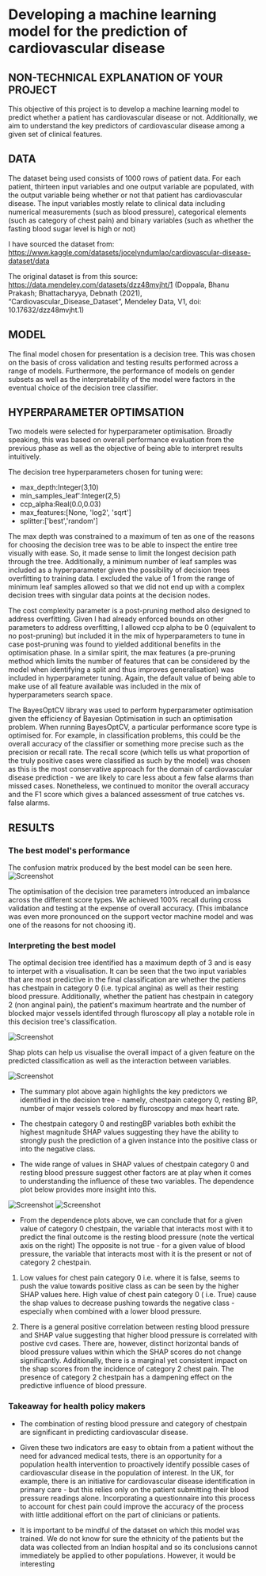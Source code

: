# Developing a machine learning model for the prediction of cardiovascular disease


## NON-TECHNICAL EXPLANATION OF YOUR PROJECT
This objective of this project is to develop a machine learning model to predict whether a patient has cardiovascular disease or not.  Additionally, we aim to understand the key predictors of cardiovascular disease among a given set of clinical features.

## DATA
The dataset being used consists of 1000 rows of patient data.  For each patient, thirteen input variables and one output variable are populated, with the output variable being whether or not that patient has cardiovascular disease.  The input variables mostly relate to clinical data including numerical measurements (such as blood pressure), categorical elements (such as category of chest pain) and binary variables (such as whether the fasting blood sugar level is high or not)

I have sourced the dataset from:
https://www.kaggle.com/datasets/jocelyndumlao/cardiovascular-disease-dataset/data

The original dataset is from this source: https://data.mendeley.com/datasets/dzz48mvjht/1
(Doppala, Bhanu Prakash; Bhattacharyya, Debnath (2021), “Cardiovascular_Disease_Dataset”, Mendeley Data, V1, doi: 10.17632/dzz48mvjht.1)


## MODEL
The final model chosen for presentation is a decision tree. This was chosen on the basis of cross validation and testing results performed across a range of models.  Furthermore, the performance of models on gender subsets as well as the interpretability of the model were factors in the eventual choice of the decision tree classifier.

## HYPERPARAMETER OPTIMSATION
Two models were selected for hyperparameter optimisation.  Broadly speaking, this was based on overall performance evaluation from the previous phase as well as the objective of being able to interpret results intuitively.

The decision tree hyperparameters chosen for tuning were:

- max_depth:Integer(3,10)
- min_samples_leaf':Integer(2,5)
- ccp_alpha:Real(0.0,0.03)
- max_features:[None, 'log2', 'sqrt']
- splitter:['best','random']

The max depth was constrained to a maximum of ten as one of the reasons for choosing the decision tree was to be able to inspect the entire tree visually with ease.  So, it made sense to limit the longest decision path through the tree.  Additionally, a minimum number of leaf samples was included as a hyperparameter given the possibility of decision trees overfitting to training data.  I excluded the value of 1 from the range of minimum leaf samples allowed so that we did not end up with a complex decision trees with singular data points at the decision nodes.

The cost complexity parameter is a post-pruning method also designed to address overfitting.  Given I had already enforced bounds on other parameters to address overfitting, I allowed ccp alpha to be 0 (equivalent to no post-pruning) but included it in the mix of hyperparameters to tune in case post-pruning was found to yielded additional benefits in the optimisation phase.  In a similar spirit, the max features (a pre-pruning method which limits the number of features that can be considered by the model when identifying a split and thus improves generalisation) was included in hyperparameter tuning. Again, the default value of being able to make use of all feature available was included in the mix of hyperparameters search space.

The BayesOptCV library was used to perform hyperparameter optimisation given the efficiency of Bayesian Optimisation in such an optimisation problem.  When running BayesOptCV, a particular performance score type is optimised for.  For example, in classification problems, this could be the overall accuracy of the classifier or something more precise such as the precision or recall rate.  The recall score (which tells us what proportion of the truly positive cases were classified as such by the model) was chosen as this is the most conservative approach for the domain of cardiovascular disease prediction - we are likely to care less about a few false alarms than missed cases.  Nonetheless, we continued to monitor the overall accuracy and the F1 score which gives a balanced assessment of true catches vs. false alarms.

## RESULTS

### The best model's performance

The confusion matrix produced by the best model can be seen here.
![Screenshot](confusion_matrix_best_model.png)

The optimisation of the decision tree parameters introduced an imbalance across the different score types.  We achieved 100% recall during cross validation and testing at the expense of overall accuracy.  (This imbalance was even more pronounced on the support vector machine model and was one of the reasons for not choosing it).


### Interpreting the best model

The optimal decision tree identified has a maximum depth of 3 and is easy to interpet with a visualisation.  It can be seen that the two input variables that are most predictive in the final classification are whether the patiens has chestpain in category 0 (i.e. typical angina) as well as their resting blood pressure.  Additionally, whether the patient has chestpain in category 2 (non anginal pain), the patient's maximum heartrate and the number of blocked major vessels identifed through fluroscopy all play a notable role in this decision tree's classification.

![Screenshot](decision_tree_final.png)

Shap plots can help us visualise the overall impact of a given feature on the predicted classification as well as the interaction between variables.  

![Screenshot](shap_final.png)


- The summary plot above again highlights the key predictors we identified in the decision tree - namely, chestpain category 0, resting BP, number of major vessels colored by fluroscopy and max heart rate.

- The chestpain category 0 and restingBP variables both exhibit the highest magnitude SHAP values suggesting they have the ability to strongly push the prediction of a given instance into the positive class or into the negative class.

- The wide range of values in SHAP values of chestpain category 0 and resting blood pressure suggest other factors are at play when it comes to understanding the influence of these two variables.  The dependence plot below provides more insight into this.


![Screenshot](chestpain_dependence_final.png)
![Screenshot](bp_dependence_final.png)

- From the dependence plots above, we can conclude that for a given value of category 0 chestpain, the variable that interacts most with it to predict the final outcome is the resting blood pressure (note the vertical axis on the right)  The opposite is not true - for a given value of blood pressure, the variable that interacts most with it is the present or not of category 2 chestpain.  

1. Low values for chest pain category 0  i.e. where it is false, seems to push the value towards positive class as can be seen by the higher SHAP values here.  High value of chest pain category 0 ( i.e. True) cause the shap values to decrease pushing towards the negative class - especially when combined with a lower blood pressure.  

2. There is a general positive correlation between resting blood pressure and SHAP value suggesting that higher blood pressure is correlated with postive cvd cases.  There are, however, distinct horizontal bands of blood pressure values within which the SHAP scores do not change significantly. Additionally, there is a marginal yet consistent impact on the shap scores from the incidence of category 2 chest pain.  The presence of category 2 chestpain has a dampening effect on the predictive influence of blood pressure.


### Takeaway for health policy makers
- The combination of resting blood pressure and category of chestpain are significant in predicting cardiovascular disease.  

- Given these two indicators are easy to obtain from a patient without the need for advanced medical tests, there is an opportunity for a population health intervention to proactively identify possible cases of cardiovascular disease in the population of interest.  In the UK, for example, there is an initiative for cardiovascular disease identification in primary care - but this relies only on the patient submitting their blood pressure readings alone.  Incorporating a questionnaire into this process to account for chest pain could improve the accuracy of the process with little additional effort on the part of clinicians or patients.

- It is important to be mindful of the dataset on which this model was trained.  We do not know for sure the ethnicity of the patients but the data was collected from an Indian hospital and so its conclusions cannot immediately be applied to other populations.  However, it would be interesting
